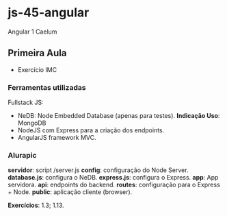 # js-45-angular
Angular 1 Caelum

## Primeira Aula

- Exercício IMC

### Ferramentas utilizadas
Fullstack JS:

- NeDB: Node Embedded Database (apenas para testes). **Indicação Uso**: MongoDB
- NodeJS com Express para a criação dos endpoints.
- AngularJS framework MVC.

### Alurapic
**servidor**: script /server.js
**config**: configuração do Node Server.
**database.js**: configura o NeDB.
**express.js**: configura o Express.
**app**: App servidora.
**api**: endpoints do backend.
**routes**: configuração para o Express + Node.
**public**: aplicação cliente (browser).

**Exercícios**: 1.3; 1.13.
